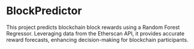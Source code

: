 # BlockPredictor

This project predicts blockchain block rewards using a Random Forest Regressor. Leveraging data from the Etherscan API, it provides accurate reward forecasts, enhancing decision-making for blockchain participants.
